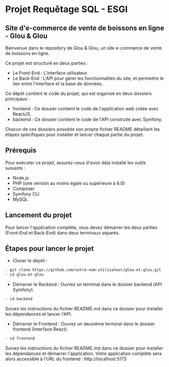 # Projet Requêtage SQL - ESGI

## Site d'e-commerce de vente de boissons en ligne - Glou & Glou

Bienvenue dans le repository de Glou & Glou, un site e-commerce de vente de boissons en ligne.

Ce projet est structuré en deux parties :

- Le Front-End : L'interface utilisateur.
- Le Back-End : L'API pour gérer les fonctionnalités du site, et permettre le lien entre l'interface et la base de données.


Ce dépôt contient le code du projet, qui est organisé en deux dossiers principaux :

- frontend : Ce dossier contient le code de l'application web créée avec ReactJS.
- backend : Ce dossier contient le code de l'API construite avec Symfony.

Chacun de ces dossiers possède son propre fichier README détaillant les étapes spécifiques pour installer et lancer chaque partie du projet.

## Prérequis

Pour exécuter ce projet, assurez-vous d'avoir déjà installé les outils suivants :

- Node.js
- PHP (une version au moins égale ou supérieure à 8.0)
- Composer
- Symfony CLI
- MySQL

## Lancement du projet

Pour lancer l'application complète, vous devez démarrer les deux parties (Front-End et Back-End) dans deux terminaux séparés.

## Étapes pour lancer le projet

- Cloner le dépôt :

```bash
- git clone https://github.com/votre-nom-utilisateur/glou-et-glou.git
- cd glou-et-glou

```

- Démarrer le Backend :
  Ouvrez un terminal dans le dossier backend (API Symfony).

```bash
- cd backend
```

Suivez les instructions du fichier README.md dans ce dossier pour installer les dépendances et lancer l'API.

- Démarrer le Frontend :
  Ouvrez un deuxième terminal dans le dossier frontend (Interface React).

```bash
- cd frontend
```

Suivez les instructions du fichier README.md dans ce dossier pour installer les dépendances et démarrer l'application.
Votre application complète sera alors accessible à l'URL du frontend : http://localhost:5173
